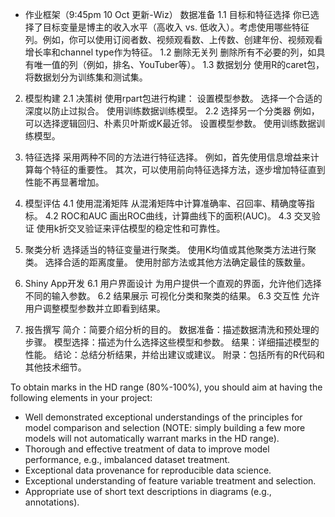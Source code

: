 - 作业框架（9:45pm 10 Oct 更新-Wiz）
数据准备
1.1 目标和特征选择
    你已选择了目标变量是博主的收入水平（高收入 vs. 低收入）。考虑使用哪些特征列。例如，你可以使用订阅者数、视频观看数、上传数、创建年份、视频观看增长率和channel type作为特征。
1.2 删除无关列
    删除所有不必要的列，如具有唯一值的列（例如，排名、YouTuber等）。
1.3 数据划分
    使用R的caret包，将数据划分为训练集和测试集。

2. 模型构建
2.1 决策树
    使用rpart包进行构建：
        设置模型参数。
        选择一个合适的深度以防止过拟合。
        使用训练数据训练模型。
2.2 选择另一个分类器
    例如，可以选择逻辑回归、朴素贝叶斯或K最近邻。
        设置模型参数。
        使用训练数据训练模型。

3. 特征选择
    采用两种不同的方法进行特征选择。
        例如，首先使用信息增益来计算每个特征的重要性。
        其次，可以使用前向特征选择方法，逐步增加特征直到性能不再显著增加。

4. 模型评估
4.1 使用混淆矩阵
    从混淆矩阵中计算准确率、召回率、精确度等指标。
4.2 ROC和AUC
    画出ROC曲线，计算曲线下的面积(AUC)。
4.3 交叉验证
    使用k折交叉验证来评估模型的稳定性和可靠性。
   
5. 聚类分析
    选择适当的特征变量进行聚类。
    使用K均值或其他聚类方法进行聚类。
    选择合适的距离度量。
    使用肘部方法或其他方法确定最佳的簇数量。

6. Shiny App开发
6.1 用户界面设计
    为用户提供一个直观的界面，允许他们选择不同的输入参数。
6.2 结果展示
    可视化分类和聚类的结果。
6.3 交互性
    允许用户调整模型参数并立即看到结果。

7. 报告撰写
    简介：简要介绍分析的目的。
    数据准备：描述数据清洗和预处理的步骤。
    模型选择：描述为什么选择这些模型和参数。
    结果：详细描述模型的性能。
    结论：总结分析结果，并给出建议或建议。
    附录：包括所有的R代码和其他技术细节。


To obtain marks in the HD range (80%-100%), you should aim at having the following elements in your project:

- Well demonstrated exceptional understandings of the principles for model comparison and selection (NOTE: simply building a few more models will not automatically warrant marks in the HD range).
- Thorough and effective treatment of data to improve model performance, e.g., imbalanced dataset treatment.
- Exceptional data provenance for reproducible data science.
- Exceptional understanding of feature variable treatment and selection.
- Appropriate use of short text descriptions in diagrams (e.g., annotations).
